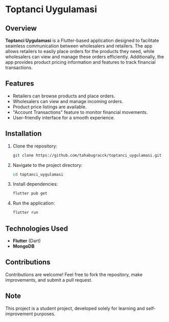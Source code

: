 # Toptanci Uygulamasi

## Overview
**Toptanci Uygulamasi** is a Flutter-based application designed to facilitate seamless communication between wholesalers and retailers. The app allows retailers to easily place orders for the products they need, while wholesalers can view and manage these orders efficiently. Additionally, the app provides product pricing information and features to track financial transactions.

## Features
- Retailers can browse products and place orders.
- Wholesalers can view and manage incoming orders.
- Product price listings are available.
- "Account Transactions" feature to monitor financial movements.
- User-friendly interface for a smooth experience.

## Installation
1. Clone the repository:
   ```sh
   git clone https://github.com/tahabugracck/toptanci_uygulamasi.git
   ```
2. Navigate to the project directory:
   ```sh
   cd toptanci_uygulamasi
   ```
3. Install dependencies:
   ```sh
   flutter pub get
   ```
4. Run the application:
   ```sh
   flutter run
   ```

## Technologies Used
- **Flutter** (Dart)
- **MongoDB** 

## Contributions
Contributions are welcome! Feel free to fork the repository, make improvements, and submit a pull request.

## Note
This project is a student project, developed solely for learning and self-improvement purposes.

